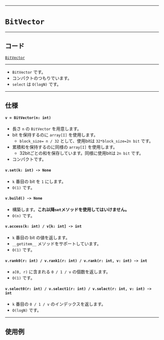 ___

# `BitVector`

_____

## コード

[`BitVector`](https://github.com/titan-23/Library_py/blob/main/DataStructures/BitVector/BitVector.py)
<!-- code=https://github.com/titan-23/Library_py/blob/main/DataStructures\BitVector\BitVector_.py -->

_____

- `BitVector` です。
- コンパクトのつもりでいます。
- `select` は `O(logN)` です。

_____

## 仕様

#### `v = BitVector(n: int)`

- 長さ `n` の `BitVector` を用意します。
- bit を保持するのに `array[I]` を使用します。
  - `block_size= n / 32` として、使用bitは `32*block_size=2n bit` です。
- 累積和を保持するのに同様の `array[I]` を使用します。
  - 32bitごとの和を保存しています。同様に使用bitは `2n bit` です。
- コンパクトです。

#### `v.set(k: int) -> None`

- `k` 番目の bit を `1` にします。
- `O(1)` です。

#### `v.build() -> None`

- 構築します。**これ以降`set`メソッドを使用してはいけません。**
- `O(n)` です。

#### `v.access(k: int) / v[k: int] -> int`

- `k` 番目の bit の値を返します。
- `__getitem__` メソッドをサポートしています。
- `O(1)` です。

#### `v.rank0(r: int) / v.rank1(r: int) / v.rank(r: int, v: int) -> int`

- `a[0, r)` に含まれる `0 / 1 / v` の個数を返します。
- `O(1)` です。

#### `v.select0(r: int) / v.select1(r: int) / v.select(r: int, v: int) -> int`

- `k` 番目の `0 / 1 / v` のインデックスを返します。
- `O(logN)` です。

___

## 使用例

```python
```
